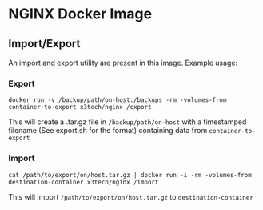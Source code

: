 # NGINX Docker Image

## Import/Export

An import and export utility are present in this image. Example usage:

### Export

`docker run -v /backup/path/on-host:/backups -rm -volumes-from container-to-export x3tech/nginx /export`

This will create a .tar.gz file in `/backup/path/on-host` with a
timestamped filename (See export.sh for the format) containing data from
`container-to-export`

### Import

`cat /path/to/export/on/host.tar.gz | docker run -i -rm -volumes-from destination-container x3tech/nginx /import`

This will import `/path/to/export/on/host.tar.gz` to `destination-container`
